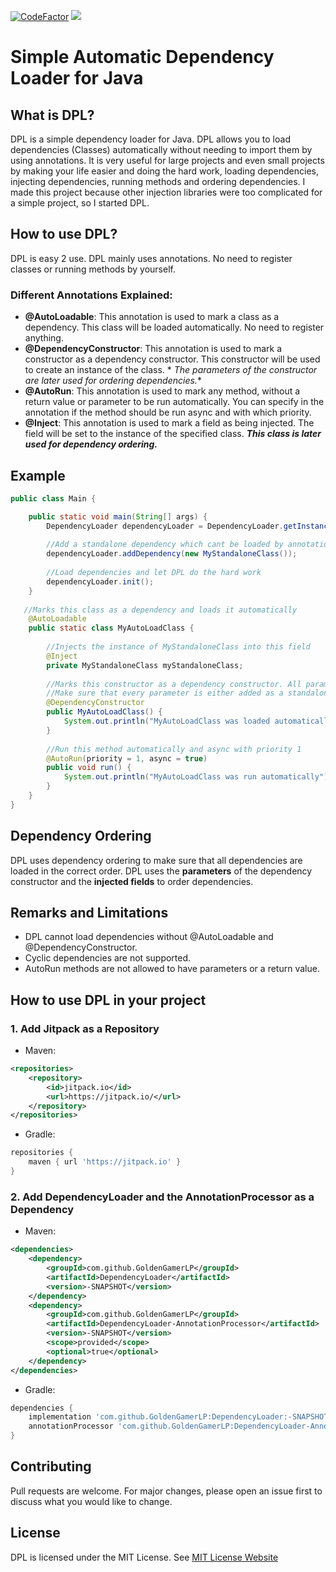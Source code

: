 [![CodeFactor](https://www.codefactor.io/repository/github/goldengamerlp/dependencyloader/badge)](https://www.codefactor.io/repository/github/goldengamerlp/dependencyloader) [![](https://jitpack.io/v/GoldenGamerLP/DependencyLoader.svg)](https://jitpack.io/#GoldenGamerLP/DependencyLoader)

# Simple Automatic Dependency Loader for Java

## What is DPL?

DPL is a simple dependency loader for Java. DPL allows you to load dependencies (Classes) automatically without needing to
import them by using annotations. It is very useful for large projects and even small projects by making your life
easier and doing the hard work, loading dependencies, injecting dependencies, running methods and ordering dependencies.
I made this project because other injection libraries were too complicated for a simple project, so I started DPL.

## How to use DPL?

DPL is easy 2 use. DPL mainly uses annotations. No need to register classes or running methods by yourself.

### Different Annotations Explained:

- **@AutoLoadable**: This annotation is used to mark a class as a dependency. This class will be loaded automatically.
  No need to register anything.
- **@DependencyConstructor**: This annotation is used to mark a constructor as a dependency constructor. This
  constructor will be used to create an instance of the class. *
  *_The parameters of the constructor are later used for ordering dependencies._**
- **@AutoRun**: This annotation is used to mark any method, without a return value or parameter to be run automatically.
  You can specify in the annotation if the method should be run async and with which priority.
- **@Inject**: This annotation is used to mark a field as being injected. The field will be set to the instance of the
  specified class. _**This class is later used for dependency ordering.**_

## Example

```java
public class Main {

    public static void main(String[] args) {
        DependencyLoader dependencyLoader = DependencyLoader.getInstance();
        
        //Add a standalone dependency which cant be loaded by annotations
        dependencyLoader.addDependency(new MyStandaloneClass());
        
        //Load dependencies and let DPL do the hard work
        dependencyLoader.init();
    }
    
   //Marks this class as a dependency and loads it automatically
    @AutoLoadable
    public static class MyAutoLoadClass {
    
        //Injects the instance of MyStandaloneClass into this field
        @Inject
        private MyStandaloneClass myStandaloneClass;
    
        //Marks this constructor as a dependency constructor. All parameters are used for ordering dependencies. 
        //Make sure that every parameter is either added as a standalone dependency or is able to be loaded by annotations.
        @DependencyConstructor
        public MyAutoLoadClass() {
            System.out.println("MyAutoLoadClass was loaded automatically");
        }
        
        //Run this method automatically and async with priority 1
        @AutoRun(priority = 1, async = true)
        public void run() {
            System.out.println("MyAutoLoadClass was run automatically");
        }
    }
}
```

## Dependency Ordering

DPL uses dependency ordering to make sure that all dependencies are loaded in the correct order.
DPL uses the **parameters** of the dependency constructor and the **injected fields** to order dependencies.

## Remarks and Limitations

- DPL cannot load dependencies without @AutoLoadable and @DependencyConstructor.
- Cyclic dependencies are not supported.
- AutoRun methods are not allowed to have parameters or a return value.

## How to use DPL in your project

### 1. Add Jitpack as a Repository
- Maven:
```xml
<repositories>
    <repository>
        <id>jitpack.io</id>
        <url>https://jitpack.io/</url> 
    </repository>
</repositories>
```
- Gradle:
```groovy
repositories {
    maven { url 'https://jitpack.io' }
}
```

### 2. Add DependencyLoader and the AnnotationProcessor as a Dependency
- Maven:
```xml
<dependencies>
    <dependency>
        <groupId>com.github.GoldenGamerLP</groupId>
        <artifactId>DependencyLoader</artifactId>
        <version>-SNAPSHOT</version>
    </dependency>
    <dependency>
        <groupId>com.github.GoldenGamerLP</groupId>
        <artifactId>DependencyLoader-AnnotationProcessor</artifactId>
        <version>-SNAPSHOT</version>
        <scope>provided</scope>
        <optional>true</optional>
    </dependency>
</dependencies>
```
- Gradle:
```groovy
dependencies {
    implementation 'com.github.GoldenGamerLP:DependencyLoader:-SNAPSHOT'
    annotationProcessor 'com.github.GoldenGamerLP:DependencyLoader-AnnotationProcessor:-SNAPSHOT'
}
```


## Contributing

Pull requests are welcome. For major changes, please open an issue first to discuss what you would like to change.

## License

DPL is licensed under the MIT License. See [MIT License Website](https://opensource.org/license/mit/)
